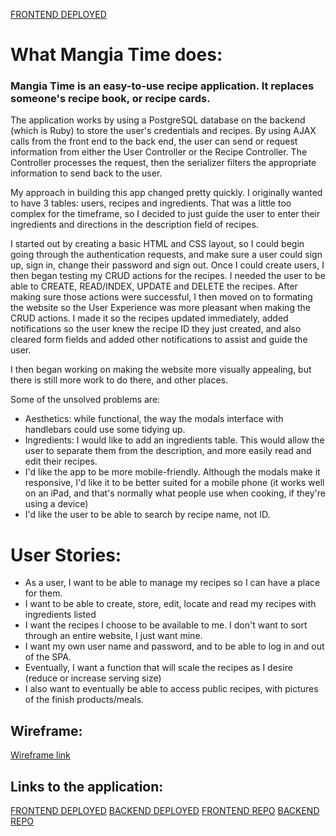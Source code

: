 [FRONTEND DEPLOYED](https://rowlandhill.github.io/list-project-front-end/)

# What Mangia Time does:

### Mangia Time is an easy-to-use recipe application.  It replaces someone's recipe book, or recipe cards.

The application works by using a PostgreSQL database on the backend (which is Ruby) to store the user's credentials and recipes.  By using AJAX calls from the front end to the back end, the user can send or request information from either the User Controller or the Recipe Controller.  The Controller processes the request, then the serializer filters the appropriate information to send back to the user.

My approach in building this app changed pretty quickly.  I originally wanted to have 3 tables: users, recipes and ingredients.  That was a little too complex for the timeframe, so I decided to just guide the user to enter their ingredients and directions in the description field of recipes.

I started out by creating a basic HTML and CSS layout, so I could begin going through the authentication requests, and make sure a user could sign up, sign in, change their password and sign out.  Once I could create users, I then began testing my CRUD actions for the recipes.  I needed the user to be able to CREATE, READ/INDEX, UPDATE and DELETE the recipes.  After making sure those actions were successful, I then moved on to formating the website so the User Experience was more pleasant when making the CRUD actions.  I made it so the recipes updated immediately, added notifications so the user knew the recipe ID they just created, and also cleared form fields and added other notifications to assist and guide the user.

I then began working on making the website more visually appealing, but there is still more work to do there, and other places.

Some of the unsolved problems are:
  - Aesthetics: while functional, the way the modals interface with handlebars could use some tidying up.
  - Ingredients: I would like to add an ingredients table.  This would allow the user to separate them from the description, and more easily read and edit their recipes.
  - I'd like the app to be more mobile-friendly.  Although the modals make it responsive, I'd like it to be better suited for a mobile phone (it works well on an iPad, and that's normally what people use when cooking, if they're using a device)
  - I'd like the user to be able to search by recipe name, not ID.

# User Stories:

  - As a user, I want to be able to manage my recipes so I can have a place for them.
  - I want to be able to create, store, edit, locate and read my recipes with ingredients listed
  - I want the recipes I choose to be available to me.  I don't want to sort through an entire website, I just want mine.
  - I want my own user name and password, and to be able to log in and out of the SPA.
  - Eventually, I want a function that will scale the recipes as I desire (reduce or increase serving size)
  - I also want to eventually be able to access public recipes, with pictures of the finish products/meals.


## Wireframe:

[Wireframe link](http://imgur.com/MIngnNX)

## Links to the application:

[FRONTEND DEPLOYED](https://rowlandhill.github.io/list-project-front-end/)
[BACKEND DEPLOYED](https://mangiatime.herokuapp.com/)
[FRONTEND REPO](https://github.com/rowlandhill/list-project-front-end)
[BACKEND REPO](https://github.com/rowlandhill/list-project-api)
